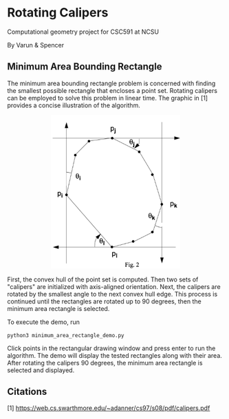 # Rotating Calipers
Computational geometry project for CSC591 at NCSU


By Varun & Spencer

## Minimum Area Bounding Rectangle
The minimum area bounding rectangle problem is concerned with finding the smallest possible rectangle that encloses a 
point set. Rotating calipers can be employed to solve this problem in linear time. The graphic in [1] provides a concise
illustration of the algorithm.

<p align="center">
    <img src="min_area_rect.png" width="300">
</p>

First, the convex hull of the point set is computed. Then two sets of "calipers" are initialized with axis-aligned 
orientation. Next, the calipers are rotated by the smallest angle to the next convex hull edge. This process is 
continued until the rectangles are rotated up to 90 degrees, then the minimum area rectangle is selected.


To execute the demo, run
```
python3 minimum_area_rectangle_demo.py
```
Click points in the rectangular drawing window and press enter to run the algorithm. The demo will display the tested 
rectangles along with their area. After rotating the calipers 90 degrees, the minimum area rectangle is selected and 
displayed.

## Citations

[1] https://web.cs.swarthmore.edu/~adanner/cs97/s08/pdf/calipers.pdf